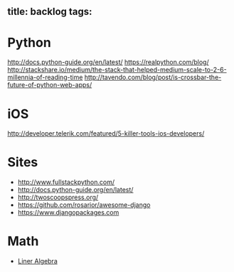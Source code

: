 title: backlog
tags:
---

# Python
<http://docs.python-guide.org/en/latest/>
<https://realpython.com/blog/>
<http://stackshare.io/medium/the-stack-that-helped-medium-scale-to-2-6-millennia-of-reading-time>
<http://tavendo.com/blog/post/is-crossbar-the-future-of-python-web-apps/>

# iOS
<http://developer.telerik.com/featured/5-killer-tools-ios-developers/>


# Sites
- <http://www.fullstackpython.com/>
- <http://docs.python-guide.org/en/latest/>
- <http://twoscoopspress.org/>
- <https://github.com/rosarior/awesome-django>
- <https://www.djangopackages.com>


# Math
- [Liner Algebra](http://open.163.com/special/opencourse/daishu.html)
